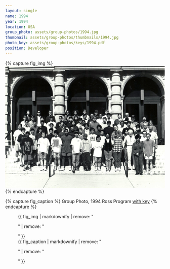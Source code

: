 ```yaml
---
layout: single
name: 1994
year: 1994
location: USA
group_photo: assets/group-photos/1994.jpg
thumbnail: assets/group-photos/thumbnails/1994.jpg
photo_key: assets/group-photos/keys/1994.pdf
position: Developer
---
```

{% capture fig_img %}
[![1994](/assets/group-photos/1994.jpg)](/assets/group-photos/keys/1994.pdf)
{% endcapture %}

{% capture fig_caption %}
Group Photo, 1994 Ross Program [with key](/assets/group-photos/keys/1994.pdf)
{% endcapture %}

<figure>
  {{ fig_img | markdownify | remove: "<p>" | remove: "</p>" }}
  <figcaption>{{ fig_caption | markdownify | remove: "<p>" | remove: "</p>" }}</figcaption>
</figure>
